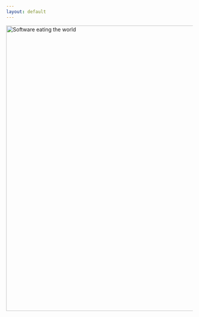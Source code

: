 ```yaml
---
layout: default
---
```


<a href="/season-1"><img class="alignnone size-large wp-image-222" src="https://1cv7ua4679w3p6rv53wmjvoh-wpengine.netdna-ssl.com/wp-content/uploads/2015/02/landingbuttonedits-1024x768.jpg" alt="Software eating the world" width="1024" height="768" srcset="https://1cv7ua4679w3p6rv53wmjvoh-wpengine.netdna-ssl.com/wp-content/uploads/2015/02/landingbuttonedits-1024x768.jpg 1024w, https://1cv7ua4679w3p6rv53wmjvoh-wpengine.netdna-ssl.com/wp-content/uploads/2015/02/landingbuttonedits-300x225.jpg 300w" sizes="(max-width: 1024px) 100vw, 1024px"></a>
